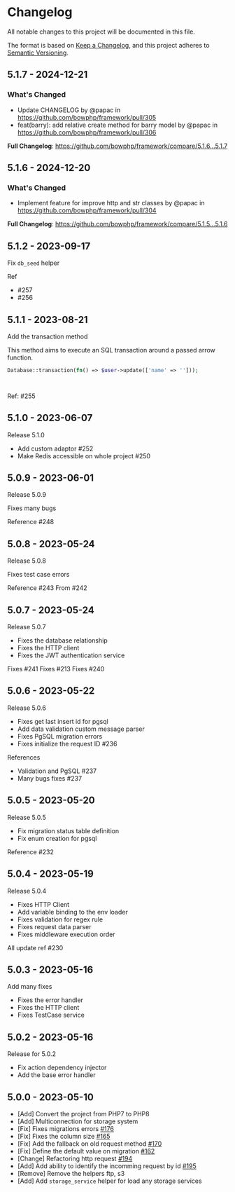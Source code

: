 # Changelog

All notable changes to this project will be documented in this file.

The format is based on [Keep a Changelog](https://keepachangelog.com/en/1.0.0/),
and this project adheres to [Semantic Versioning](https://semver.org/spec/v2.0.0.html).

## 5.1.7 - 2024-12-21

### What's Changed

* Update CHANGELOG by @papac in https://github.com/bowphp/framework/pull/305
* feat(barry): add relative create method for barry model by @papac in https://github.com/bowphp/framework/pull/306

**Full Changelog**: https://github.com/bowphp/framework/compare/5.1.6...5.1.7

## 5.1.6 - 2024-12-20

### What's Changed

* Implement feature for improve http and str classes by @papac in https://github.com/bowphp/framework/pull/304

**Full Changelog**: https://github.com/bowphp/framework/compare/5.1.5...5.1.6

## 5.1.2 - 2023-09-17

Fix `db_seed` helper

Ref

- #257
- #256

## 5.1.1 - 2023-08-21

Add the transaction method

This method aims to execute an SQL transaction around a passed arrow function.

```php
Database::transaction(fn() => $user->update(['name' => '']));




```
Ref: #255

## 5.1.0 - 2023-06-07

Release 5.1.0

- Add custom adaptor #252
- Make Redis accessible on whole project #250

## 5.0.9 - 2023-06-01

Release 5.0.9

Fixes many bugs

Reference #248

## 5.0.8 - 2023-05-24

Release 5.0.8

Fixes test case errors

Reference #243
From #242

## 5.0.7 - 2023-05-24

Release 5.0.7

- Fixes the database relationship
- Fixes the HTTP client
- Fixes the JWT authentication service

Fixes #241
Fixes #213
Fixes #240

## 5.0.6 - 2023-05-22

Release 5.0.6

- Fixes get last insert id for pgsql
- Add data validation custom message parser
- Fixes PgSQL migration errors
- Fixes initialize the request ID #236

References

- Validation and PgSQL #237
- Many bugs fixes #237

## 5.0.5 - 2023-05-20

Release 5.0.5

- Fix migration status table definition
- Fix enum creation for pgsql

Reference #232

## 5.0.4 - 2023-05-19

Release 5.0.4

- Fixes HTTP Client
- Add variable binding to the env loader
- Fixes validation for regex rule
- Fixes request data parser
- Fixes middleware execution order

All update ref #230

## 5.0.3 - 2023-05-16

Add many fixes

- Fixes the error handler
- Fixes the HTTP client
- Fixes TestCase service

## 5.0.2 - 2023-05-16

Release for 5.0.2

- Fix action dependency injector
- Add the base error handler

## 5.0.0 - 2023-05-10

- [Add] Convert the project from PHP7 to PHP8
- [Add] Multiconnection for storage system
- [Fix] Fixes migrations errors [#176](https://github.com/bowphp/framework/pull/176)
- [Fix] Fixes the column size [#165](https://github.com/bowphp/framework/pull/165)
- [Fix] Add the fallback on old request method [#170](https://github.com/bowphp/framework/pull/170)
- [Fix] Define the default value on migration [#162](https://github.com/bowphp/framework/pull/162)
- [Change] Refactoring http request [#194](https://github.com/bowphp/framework/pull/194)
- [Add] Add ability to identify the incomming request by id [#195](https://github.com/bowphp/framework/pull/195)
- [Remove] Remove the helpers ftp, s3
- [Add] Add `storage_service` helper for load any storage services
